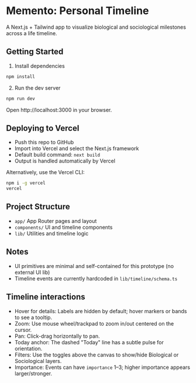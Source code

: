 # Memento: Personal Timeline

A Next.js + Tailwind app to visualize biological and sociological milestones across a life timeline.

## Getting Started

1. Install dependencies

```bash
npm install
```

2. Run the dev server

```bash
npm run dev
```

Open http://localhost:3000 in your browser.

## Deploying to Vercel

- Push this repo to GitHub
- Import into Vercel and select the Next.js framework
- Default build command: `next build`
- Output is handled automatically by Vercel

Alternatively, use the Vercel CLI:

```bash
npm i -g vercel
vercel
```

## Project Structure

- `app/` App Router pages and layout
- `components/` UI and timeline components
- `lib/` Utilities and timeline logic

## Notes

- UI primitives are minimal and self-contained for this prototype (no external UI lib)
- Timeline events are currently hardcoded in `lib/timeline/schema.ts`

## Timeline interactions

- Hover for details: Labels are hidden by default; hover markers or bands to see a tooltip.
- Zoom: Use mouse wheel/trackpad to zoom in/out centered on the cursor.
- Pan: Click-drag horizontally to pan.
- Today anchor: The dashed "Today" line has a subtle pulse for orientation.
- Filters: Use the toggles above the canvas to show/hide Biological or Sociological layers.
- Importance: Events can have `importance` 1–3; higher importance appears larger/stronger.
